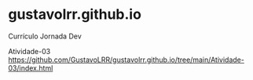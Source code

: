 # gustavolrr.github.io
Currículo Jornada Dev

Atividade-03
https://github.com/GustavoLRR/gustavolrr.github.io/tree/main/Atividade-03/index.html
